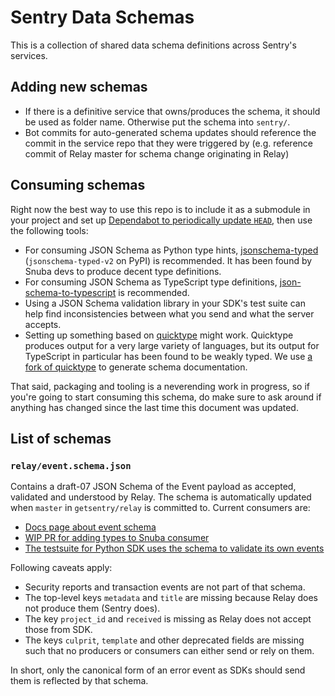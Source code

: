 # Sentry Data Schemas

This is a collection of shared data schema definitions across Sentry's services.

## Adding new schemas

- If there is a definitive service that owns/produces the schema, it should be
  used as folder name. Otherwise put the schema into `sentry/`.
- Bot commits for auto-generated schema updates should reference the commit in
  the service repo that they were triggered by (e.g. reference commit of Relay
  master for schema change originating in Relay)

## Consuming schemas

Right now the best way to use this repo is to include it as a submodule in your
project and set up [Dependabot to periodically update
`HEAD`](https://dependabot.com/submodules/), then use the following tools:

- For consuming JSON Schema as Python type hints,
  [jsonschema-typed](https://github.com/inspera/jsonschema-typed)
  (`jsonschema-typed-v2` on PyPI) is recommended. It has been found by Snuba
  devs to produce decent type definitions.
- For consuming JSON Schema as TypeScript type definitions,
  [json-schema-to-typescript](https://github.com/bcherny/json-schema-to-typescript)
  is recommended.
- Using a JSON Schema validation library in your SDK's test suite can help find
  inconsistencies between what you send and what the server accepts.
- Setting up something based on
  [quicktype](https://github.com/quicktype/quicktype) might work. Quicktype
  produces output for a very large variety of languages, but its output for
  TypeScript in particular has been found to be weakly typed. We use [a fork of
  quicktype](https://github.com/getsentry/quicktype) to generate schema
  documentation.
  
That said, packaging and tooling is a neverending work in progress, so if
you're going to start consuming this schema, do make sure to ask around if
anything has changed since the last time this document was updated.

## List of schemas

### `relay/event.schema.json`

Contains a draft-07 JSON Schema of the Event payload as accepted, validated and
understood by Relay. The schema is automatically updated when `master` in
`getsentry/relay` is committed to. Current consumers are:

- [Docs page about event schema](https://develop.sentry.dev/sdk/event-payloads/types/)
- [WIP PR for adding types to Snuba consumer](https://github.com/getsentry/snuba/pull/1192)
- [The testsuite for Python SDK uses the schema to validate its own events](https://github.com/getsentry/sentry-python)

Following caveats apply:

- Security reports and transaction events are not part of that schema.
- The top-level keys `metadata` and `title` are missing because Relay does not
  produce them (Sentry does).
- The key `project_id` and `received` is missing as Relay does not accept those from SDK.
- The keys `culprit`, `template` and other deprecated fields are missing such
  that no producers or consumers can either send or rely on them.

In short, only the canonical form of an error event as SDKs should send them is
reflected by that schema.
